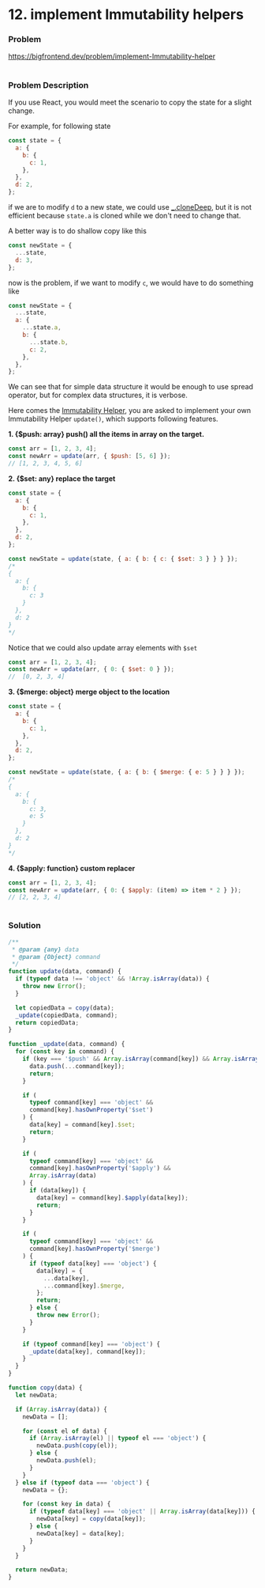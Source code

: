# 12. implement Immutability helpers

### Problem

https://bigfrontend.dev/problem/implement-Immutability-helper

#

### Problem Description

If you use React, you would meet the scenario to copy the state for a slight change.

For example, for following state

```js
const state = {
  a: {
    b: {
      c: 1,
    },
  },
  d: 2,
};
```

if we are to modify `d` to a new state, we could use [\_.cloneDeep](https://lodash.com/docs/4.17.15#cloneDeep), but it is not efficient because `state.a` is cloned while we don't need to change that.

A better way is to do shallow copy like this

```js
const newState = {
  ...state,
  d: 3,
};
```

now is the problem, if we want to modify `c`, we would have to do something like

```js
const newState = {
  ...state,
  a: {
    ...state.a,
    b: {
      ...state.b,
      c: 2,
    },
  },
};
```

We can see that for simple data structure it would be enough to use spread operator, but for complex data structures, it is verbose.

Here comes the [Immutability Helper](https://reactjs.org/docs/update.html), you are asked to implement your own Immutability Helper `update()`, which supports following features.

**1. {$push: array} push() all the items in array on the target.**

```js
const arr = [1, 2, 3, 4];
const newArr = update(arr, { $push: [5, 6] });
// [1, 2, 3, 4, 5, 6]
```

**2. {$set: any} replace the target**

```js
const state = {
  a: {
    b: {
      c: 1,
    },
  },
  d: 2,
};

const newState = update(state, { a: { b: { c: { $set: 3 } } } });
/*
{
  a: {
    b: {
      c: 3
    }
  },
  d: 2
}
*/
```

Notice that we could also update array elements with `$set`

```js
const arr = [1, 2, 3, 4];
const newArr = update(arr, { 0: { $set: 0 } });
//  [0, 2, 3, 4]
```

**3. {$merge: object} merge object to the location**

```js
const state = {
  a: {
    b: {
      c: 1,
    },
  },
  d: 2,
};

const newState = update(state, { a: { b: { $merge: { e: 5 } } } });
/*
{
  a: {
    b: {
      c: 3,
      e: 5
    }
  },
  d: 2
}
*/
```

**4. {$apply: function} custom replacer**

```js
const arr = [1, 2, 3, 4];
const newArr = update(arr, { 0: { $apply: (item) => item * 2 } });
// [2, 2, 3, 4]
```

#

### Solution

```js
/**
 * @param {any} data
 * @param {Object} command
 */
function update(data, command) {
  if (typeof data !== 'object' && !Array.isArray(data)) {
    throw new Error();
  }

  let copiedData = copy(data);
  _update(copiedData, command);
  return copiedData;
}

function _update(data, command) {
  for (const key in command) {
    if (key === '$push' && Array.isArray(command[key]) && Array.isArray(data)) {
      data.push(...command[key]);
      return;
    }

    if (
      typeof command[key] === 'object' &&
      command[key].hasOwnProperty('$set')
    ) {
      data[key] = command[key].$set;
      return;
    }

    if (
      typeof command[key] === 'object' &&
      command[key].hasOwnProperty('$apply') &&
      Array.isArray(data)
    ) {
      if (data[key]) {
        data[key] = command[key].$apply(data[key]);
        return;
      }
    }

    if (
      typeof command[key] === 'object' &&
      command[key].hasOwnProperty('$merge')
    ) {
      if (typeof data[key] === 'object') {
        data[key] = {
          ...data[key],
          ...command[key].$merge,
        };
        return;
      } else {
        throw new Error();
      }
    }

    if (typeof command[key] === 'object') {
      _update(data[key], command[key]);
    }
  }
}

function copy(data) {
  let newData;

  if (Array.isArray(data)) {
    newData = [];

    for (const el of data) {
      if (Array.isArray(el) || typeof el === 'object') {
        newData.push(copy(el));
      } else {
        newData.push(el);
      }
    }
  } else if (typeof data === 'object') {
    newData = {};

    for (const key in data) {
      if (typeof data[key] === 'object' || Array.isArray(data[key])) {
        newData[key] = copy(data[key]);
      } else {
        newData[key] = data[key];
      }
    }
  }

  return newData;
}
```
